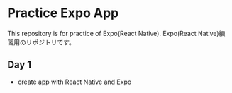 # Practice Expo App
This repository is for practice of Expo(React Native).
Expo(React Native)練習用のリポジトリです。


## Day 1
- create app with React Native and Expo
